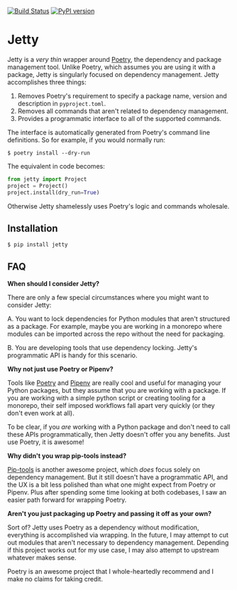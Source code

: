 [![Build Status](https://travis-ci.org/ahal/jetty.svg?branch=master)](https://travis-ci.org/ahal/jetty)
[![PyPI version](https://badge.fury.io/py/jetty.svg)](https://badge.fury.io/py/jetty)

# Jetty

Jetty is a *very thin* wrapper around [Poetry][0], the dependency and package management tool.
Unlike Poetry, which assumes you are using it with a package, Jetty is singularly focused on
dependency management. Jetty accomplishes three things:

1. Removes Poetry's requirement to specify a package name, version and description in
   `pyproject.toml`.
2. Removes all commands that aren't related to dependency management.
3. Provides a programmatic interface to all of the supported commands.

The interface is automatically generated from Poetry's command line definitions. So for example, if
you would normally run:

```shell
$ poetry install --dry-run
```

The equivalent in code becomes:

```python
from jetty import Project
project = Project()
project.install(dry_run=True)
```

Otherwise Jetty shamelessly uses Poetry's logic and commands wholesale.

## Installation

```shell
$ pip install jetty
```

## FAQ

**When should I consider Jetty?**

There are only a few special circumstances where you might want to consider Jetty:

A. You want to lock dependencies for Python modules that aren't structured as a package. For
example, maybe you are working in a monorepo where modules can be imported across the repo without
the need for packaging.

B. You are developing tools that use dependency locking. Jetty's programmatic API is handy for this
scenario.


**Why not just use Poetry or Pipenv?**

Tools like [Poetry][0] and [Pipenv][1] are really cool and useful for managing your Python packages,
but they assume that you are working with a package. If you are working with a simple python script
or creating tooling for a monorepo, their self imposed workflows fall apart very quickly (or they
don't even work at all).

To be clear, if you *are* working with a Python package and don't need to call these APIs
programmatically, then Jetty doesn't offer you any benefits. Just use Poetry, it is awesome!


**Why didn't you wrap pip-tools instead?**

[Pip-tools][2] is another awesome project, which *does* focus solely on dependency management. But it
still doesn't have a programmatic API, and the UX is a bit less polished than what one might expect
from Poetry or Pipenv. Plus after spending some time looking at both codebases, I saw an easier path
forward for wrapping Poetry.


**Aren't you just packaging up Poetry and passing it off as your own?**

Sort of? Jetty uses Poetry as a dependency without modification, everything is accomplished via
wrapping. In the future, I may attempt to cut out modules that aren't necessary to dependency
management. Depending if this project works out for my use case, I may also attempt to upstream
whatever makes sense.

Poetry is an awesome project that I whole-heartedly recommend and I make no claims for taking
credit.


[0]: https://github.com/sdispater/poetry
[1]: https://github.com/pypa/pipenv
[2]: https://github.com/jazzband/pip-tools
